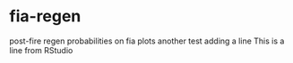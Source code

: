 # fia-regen
post-fire regen probabilities on fia plots
another test
adding a line
This is a line from RStudio
